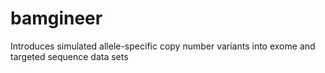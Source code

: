 # bamgineer
Introduces simulated allele-specific copy number variants into exome and targeted sequence data sets
